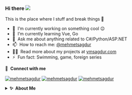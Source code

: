 ### Hi there <a href="https://www.ymsagdur.com/"><img src="https://media.giphy.com/media/hvRJCLFzcasrR4ia7z/giphy.gif" width="25px"></a>
This is the place where I stuff and break things :rofl:

- 🔭 &nbsp;I’m currently working on something cool :wink:
- 🌱 &nbsp;I’m currently learning Vue, Go
- 💬 &nbsp;Ask me about anything related to C#/Python/ASP.NET
- 📫 &nbsp;How to reach me: [@mehmetsagdur](https://twitter.com/mehmetsagdur)
- 👨‍💻 &nbsp;Read more about my projects at [ymsagdur.com](https://www.ymsagdur.com/)
- ⚡ &nbsp;Fun fact: Swimming, game, foreign series


🔗 &nbsp;**Connect with me**
<p align="left">
<a href="https://twitter.com/mehmetsagdur" target="blank"><img align="center" src="https://raw.githubusercontent.com/rahuldkjain/github-profile-readme-generator/master/src/images/icons/Social/twitter.svg" alt="mehmetsagdur" height="30" width="40" /></a>
<a href="https://linkedin.com/in/ymsagdur" target="blank"><img align="center" src="https://raw.githubusercontent.com/rahuldkjain/github-profile-readme-generator/master/src/images/icons/Social/linked-in-alt.svg" alt="mehmetsagdur" height="30" width="40" /></a>
<a href="https://instagram.com/ymsagdur" target="blank"><img align="center" src="https://raw.githubusercontent.com/rahuldkjain/github-profile-readme-generator/master/src/images/icons/Social/instagram.svg" alt="mehmetsagdur" height="30" width="40" /></a>

  <br/>
<details>
  <summary><b>✨&nbsp;&nbsp;About&nbsp;Me</b></summary>
  <br/>
I graduated from Maltepe University, Department of Software Engineer. As of the 2nd year, I made
projects on .NET in different fields. I attended Teknofest 2020 with my classmates. I won the 1st
place with the Mergen team in the "Swarm UAV Simulation" competition organized by Havelsan. I
have a lot of knowledge about embedded systems, serial communication, web service, asp.net, c#
windows form, windows server installation, ros communication. I have a self-sacrificing personality
that loves to work. I am an individual who can easily adapt to teamwork and create successful
projects in harmony with the people I work with. At the same time, I have a logical personality that
can make the right decision in critical times.
</br>
<details>
  <summary><b>🛠️&nbsp;&nbsp;Languages&nbsp;and&nbsp;Tools</b></summary>
  <br/>
 <a href="https://getbootstrap.com" target="_blank"> <img src="https://raw.githubusercontent.com/devicons/devicon/master/icons/bootstrap/bootstrap-plain-wordmark.svg" alt="bootstrap" width="40" height="40"/> </a> <a href="https://www.cprogramming.com/" target="_blank"> <img src="https://raw.githubusercontent.com/devicons/devicon/master/icons/c/c-original.svg" alt="c" width="40" height="40"/> </a> <a href="https://circleci.com" target="_blank"> <img src="https://raw.githubusercontent.com/devicons/devicon/master/icons/cplusplus/cplusplus-original.svg" alt="cplusplus" width="40" height="40"/> </a> <a href="https://www.w3schools.com/css/" target="_blank"> <img src="https://raw.githubusercontent.com/devicons/devicon/master/icons/css3/css3-original-wordmark.svg" alt="css3" width="40" height="40"/> </a> </a> </a> <a href="https://developer.mozilla.org/en-US/docs/Web/JavaScript" target="_blank"> <img src="https://raw.githubusercontent.com/devicons/devicon/master/icons/javascript/javascript-original.svg" alt="javascript" width="40" height="40"/> </a></a> <a href="https://www.linux.org/" target="_blank"> <img src="https://raw.githubusercontent.com/devicons/devicon/master/icons/linux/linux-original.svg" alt="linux" width="40" height="40"/> </a> <a href="https://www.mongodb.com/" target="_blank"> <img src="https://raw.githubusercontent.com/devicons/devicon/master/icons/mongodb/mongodb-original-wordmark.svg" alt="mongodb" width="40" height="40"/> </a> <a href="https://www.microsoft.com/en-us/sql-server" target="_blank"> <img src="https://www.svgrepo.com/show/303229/microsoft-sql-server-logo.svg" alt="mssql" width="40" height="40"/> </a> <a href="https://www.mysql.com/" target="_blank"> <img src="https://raw.githubusercontent.com/devicons/devicon/master/icons/mysql/mysql-original-wordmark.svg" alt="mysql" width="40" height="40"/> </a></a> <a href="https://nodejs.org" target="_blank"> <img src="https://raw.githubusercontent.com/devicons/devicon/master/icons/nodejs/nodejs-original-wordmark.svg" alt="nodejs" width="40" height="40"/> </a> <a href="https://www.php.net" target="_blank"> <img src="https://raw.githubusercontent.com/devicons/devicon/master/icons/php/php-original.svg" alt="php" width="40" height="40"/> </a> <a href="https://www.postgresql.org" target="_blank"> <img src="https://raw.githubusercontent.com/devicons/devicon/master/icons/postgresql/postgresql-original-wordmark.svg" alt="postgresql" width="40" height="40"/> </a> <a href="https://www.python.org" target="_blank"> <img src="https://raw.githubusercontent.com/devicons/devicon/master/icons/python/python-original.svg" alt="python" width="40" height="40"/> </a> <a href="https://reactjs.org/" target="_blank"> </a> <a href="https://www.sqlite.org/" target="_blank"> <img src="https://www.vectorlogo.zone/logos/sqlite/sqlite-icon.svg" alt="sqlite" width="40" height="40"/> </a> <a href="https://www.typescriptlang.org/" target="_blank"> <img src="https://raw.githubusercontent.com/devicons/devicon/master/icons/typescript/typescript-original.svg" alt="typescript" width="40" height="40"/> </a> </p>

</details>
